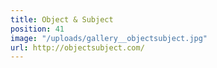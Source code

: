 ```yaml
---
title: Object & Subject
position: 41
image: "/uploads/gallery__objectsubject.jpg"
url: http://objectsubject.com/
---
```


